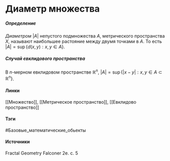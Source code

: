 # Диаметр множества
##### Определение
*Диаметром* $|A|$ непустого подмножества $A$, метрического пространства $X$, называют наибольшее растояние между двумя точками в $A$. То есть $|A|=\sup\{d(x,y):x,y\in A\}$.
##### Случай евклидового пространства
В $n$-мерном евклидовом пространстве $\mathbb{R}^{n}$, $|A|=\sup\{|x-y|:x,y\in A\subset\mathbb{R}^{n}\}$.
#### Линки
 [[Множество]],
 [[Метрическое пространство]],
 [[Евклидово пространство]]
#### Тэги
 #Базовые_математические_обьекты 
#### Источники
 Fractal Geometry Falconer 2e. с. 5
